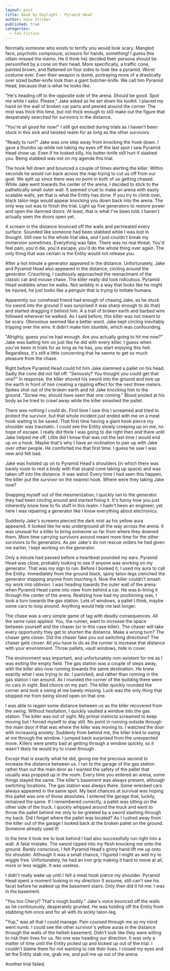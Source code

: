 ```yaml
---
layout: post
title: Dead by Daylight - Pyramid Head
author: Gale Striker
published: true
categories:
  - Fan Fiction
---
```


Normally someone who exists to terrify you would look scary. Mangled face, psychotic composure, scissors for hands, something! I guess this villain missed the memo. He (I think he) decided their persona should be personified by a cone on their head. More specifically, a traffic cone, painted brown, and flattened on four sides to look like a pyramid. Worst costume ever. Even their weapon is dumb, portraying more of a drastically over sized butter-knife look than a giant butcher-knife. We call him Pyramid Head, because that is what he looks like.

"He's heading off to the opposite side of the arena. Should be good. Spot me while I sabo. Please," Jake asked as he set down his toolkit. I placed my hand on the wall of broken car parts and peered around the corner. The mist was thick this time, but not thick enough to still make out the figure that desperately searched for survivors in the distance.

"You're all good for now!" I still got excited during trials as I haven't been stuck in this sick and twisted realm for as long as the other survivors.

"Ready to run?" Jake was one step away from knocking the hook down. I gave a thumbs up while not taking my eyes off the last spot I saw Pyramid Head show up. Even if he looked silly, his butter-knife still hurt if slashed you. Being stabbed was not on my agenda this trial.

The hook fell down and bounced a couple of times alerting the killer. Within seconds he would run back across the map trying to cut us off from our goal. We split up since there was no point in both of us getting chased. While Jake went towards the center of the arena, I decided to stick to the pathetically small outer wall. It seemed cruel to make an arena with easily scalable walls, yet that is what the Entity has done. If you try to climb over, black talon-legs would appear knocking you down back into the arena. The only way out was to finish the trial. Light up five generators to restore power and open the damned doors. At least, that is what I've been told. I haven't actually seen the doors open yet.

A scream in the distance bounced off the walls and permeated every surface. Sounded like someone had been stabbed while I was lost in thought. Still new to the whole trial idea, and I just couldn't break my immersion sometimes. Everything was fake. There was no real threat. You'd feel pain, you'd die, you'd escape, you'd do the whole thing over again. The only thing that was certain is the Entity would not release you.

After a hot minute a generator appeared in the distance. Unfortunately, Jake and Pyramid Head also appeared in the distance, circling around the generator. Crouching, I cautiously approached the reenactment of the classic cat and mouse chase. The killer really did look ridiculous. Pyramid Head wobbles when he walks. Not wobbly in a way that looks like he might be injured, he just looks like a penguin that is trying to imitate humans.

Apparently our conehead friend had enough of chasing Jake, as he stuck his sword into the ground (I was surprised it was sharp enough to do that) and started dragging it behind him. A a trail of broken earth and barbed wire followed wherever he walked. As I said before, this killer was not meant to be scary. Obnoxious seemed like a better word. Jake kept circling inevitably tripping over the wire. It didn't make him stumble, which was confounding.

"Alrighty, guess you've had enough. Are you actually going to hit me now?" Jake was baiting him on just like he did with every killer. I guess when you've been in trials for as long as he has, you start enjoying this hell. Regardless, it's still a little concerning that he seems to get so much pleasure from the chase.

Right before Pyramid Head could hit him Jake slammed a pallet on his head. Sadly the cone did not fall off. "Seriously? You thought you could get that one?" In response, the killer shoved his sword into the ground and tore up the earth in front of him creating a rippling effect for the next three meters. Spikes shot out of the broken earth and hit Jake knocking him to the ground. "Screw me, should have seen that one coming." Blood pooled at his body as he tried to crawl away while the killer smashed the pallet.

There was nothing I could do. First time I saw this I screamed and tried to protect the survivor, but that whole incident just ended with me on a meat hook waiting to be saved. That first time having a giant hook pierce my shoulder was traumatic. I could see the Entity slowly creeping up on me, no hope of escape. I really did think I was going to die right then and there until Jake helped me off. Little did I know that was not the last time I would end up on a hook. Maybe that's why I have an inclination to pair up with Jake over other people. He comforted me that first time. I guess he saw I was new and felt bad.

Jake was hoisted up on to Pyramid Head's shoulders (in which there was barely room to rest a body with that stupid cone taking up space) and was taken off into the distance. It was weird. Every time I had seen this happen, the killer put the survivor on the nearest hook. Where were they taking Jake now?

Snapping myself out of the mesmerization, I quickly ran to the generator they had been circling around and started fixing it. It's funny how you just inherently know how to fix stuff in this realm. I hadn't been an engineer, yet here I was repairing a generator like I know everything about electronics.

Suddenly Jake's screams pierced the dark mist as his yellow aura appeared. It looked like he was underground all the way across the arena. It was unusual for a killer to bring someone so far from where they downed them. More time carrying survivors around meant more time for the other survivors to fix generators. As per Jake's do not rescue orders he had given me earlier, I kept working on the generator.

Only a minute had passed before a heartbeat pounded my ears. Pyramid Head was close, probably looking to see if anyone was working on my generator. That was my sign to run. Before I booked it, I used my aura to call the Entity. Immediately from the ground black, spiny talon-legs clenched the generator stopping anyone from touching it. Now the killer couldn't smash my work into oblivion. I was heading towards the outer wall of the arena when Pyramid Head came into view from behind a car. He was b-lining it through the center of the arena. Realizing how bad my positioning was, I took a turn towards the gas station. Lots of windows, a pallet I think, maybe some cars to loop around. Anything would help me last longer.

The chase was a very simple game of tag with deadly consequences. All the same rules applied. You, the runner, want to increase the space between yourself and the chaser (or in this case killer). The chaser will take every opportunity they get to shorten the distance. Make a wrong turn? The chaser gets closer. Did the chaser fake you out switching directions? The chaser gets closer. All you have to do as the runner is increase that distance with your environment. Throw pallets, vault windows, hide in cover.

The environment was important, and unfortunately non-existent for me as I was exiting the empty field. The gas station was a couple of steps away, with the killer also now running towards the same destination. He knew exactly what I was trying to do. I panicked, and rather than running in the gas station I ran around. As I rounded the corner of the building there were no cars in sight. Bad choice on my part. The killer quickly rounded the corner and took a swing at me barely missing. Luck was the only thing that stopped me from being sliced open on that one.

I was able to regain some distance between us as the killer recovered from the swing. Without hesitation, I quickly vaulted a window into the gas station. The killer was out of sight. My primal instincts screamed to keep moving but I forced myself to stay still. No point in running outside through the main door if that was where the killer was moving to. I watched the door with increasing anxiety. Suddenly from behind me, the killer tried to swing at me through the window. I jumped back surprised from the unexpected move. Killers were pretty bad at getting through a window quickly, so it wasn't likely he would try to crawl through.

Except that is exactly what he did, giving me the precious second to increase the distance between us. I ran to the garage of the gas station rather than out the main door as I wanted the safety of the pallet that usually was propped up in the room. Every time you entered an arena, some things stayed the same. The killer's basement was always present, although switching locations. The gas station was always there. Some wrecked cars always appeared in the same spot. My best chances at survival was hoping this pallet was one of those absolutes. I entered the garage that, luckily, remained the same. If I remembered correctly, a pallet was sitting on the other side of the truck. I quickly whipped around the truck and went to throw the pallet behind me only to be greeted by a sword slashing through my back. Did I forget where the pallet was located? As I rushed away from the killer out of the garage I looked back at the broken pallet on the ground. Someone already used it!

In the time it took me to look behind I had also successfully run right into a wall. A fatal mistake. The sword ripped into my flesh knocking me onto the ground. Barely conscious, I felt Pyramid Head's grimy hand lift me up onto his shoulder. Although it was a small chance, I figured I might as well try to wiggle free. Unfortunately, he had an iron grip making it hard to move at all, more or less wiggle. It was useless.

I didn't really wake up until I felt a meat hook pierce my shoulder. Pyramid Head spent a moment looking in my direction (I assume, still can't see his face) before he walked up the basement stairs. Only then did it hit me: I was in the basement.

"You too Cheryl? That's rough buddy." Jake's voice bounced off the walls as he continuously, desperately grunted. He was holding off the Entity from stabbing him once and for all with its sickly talon-leg.

"Yup," was all that I could manage. Pain coursed through me as my mind went numb. I could see the other survivor's yellow auras in the distance through the walls of the hellish basement. Didn't look like they were willing to risk their lives for us. No one was heading our direction. It was only a matter of time until the Entity picked up and kicked up out of the trial. I couldn't blame them for not wanting to risk their lives. I closed my eyes and let the Entity stab me, grab me, and pull me up out of the arena.

Another trial failed.
